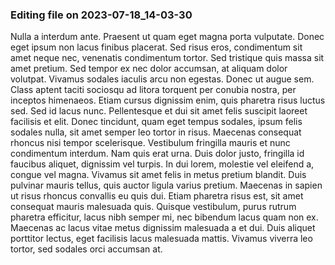 

### Editing file on 2023-07-18_14-03-30

Nulla a interdum ante. Praesent ut quam eget magna porta vulputate. Donec eget ipsum non lacus finibus placerat. Sed risus eros, condimentum sit amet neque nec, venenatis condimentum tortor. Sed tristique quis massa sit amet pretium. Sed tempor ex nec dolor accumsan, at aliquam dolor volutpat. Vivamus sodales iaculis arcu non egestas. Donec ut augue sem. Class aptent taciti sociosqu ad litora torquent per conubia nostra, per inceptos himenaeos. Etiam cursus dignissim enim, quis pharetra risus luctus sed. Sed id lacus nunc. Pellentesque et dui sit amet felis suscipit laoreet facilisis et elit. Donec tincidunt, quam eget tempus sodales, ipsum felis sodales nulla, sit amet semper leo tortor in risus. Maecenas consequat rhoncus nisi tempor scelerisque. Vestibulum fringilla mauris et nunc condimentum interdum. Nam quis erat urna.
Duis dolor justo, fringilla id faucibus aliquet, dignissim vel turpis. In dui lorem, molestie vel eleifend a, congue vel magna. Vivamus sit amet felis in metus pretium blandit. Duis pulvinar mauris tellus, quis auctor ligula varius pretium. Maecenas in sapien ut risus rhoncus convallis eu quis dui. Etiam pharetra risus est, sit amet consequat mauris malesuada quis. Quisque vestibulum, purus rutrum pharetra efficitur, lacus nibh semper mi, nec bibendum lacus quam non ex. Maecenas ac lacus vitae metus dignissim malesuada a et dui. Duis aliquet porttitor lectus, eget facilisis lacus malesuada mattis. Vivamus viverra leo tortor, sed sodales orci accumsan at.


